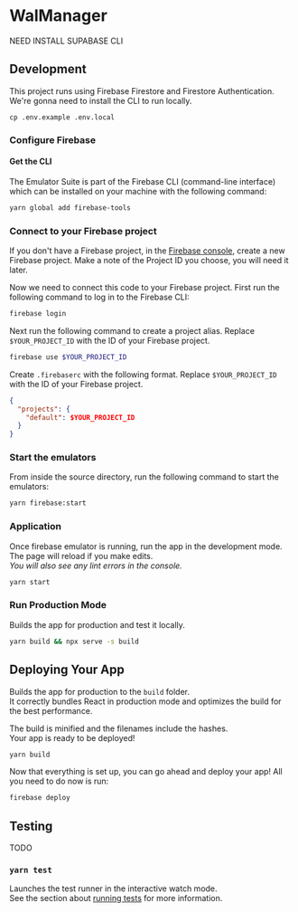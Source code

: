 # WalManager

NEED INSTALL SUPABASE CLI

## Development

This project runs using Firebase Firestore and Firestore Authentication. We're gonna need to install the CLI to run locally.

`cp .env.example .env.local`

### Configure Firebase

#### Get the CLI

The Emulator Suite is part of the Firebase CLI (command-line interface) which can be installed on your machine with the following command:

```bash
yarn global add firebase-tools
```

### Connect to your Firebase project

If you don't have a Firebase project, in the [Firebase console](https://console.firebase.google.com/), create a new Firebase project. Make a note of the Project ID you choose, you will need it later.

Now we need to connect this code to your Firebase project. First run the following command to log in to the Firebase CLI:

```bash
firebase login
```

Next run the following command to create a project alias. Replace `$YOUR_PROJECT_ID` with the ID of your Firebase project.

```bash
firebase use $YOUR_PROJECT_ID
```

Create `.firebaserc` with the following format. Replace `$YOUR_PROJECT_ID` with the ID of your Firebase project.

```json
{
  "projects": {
    "default": $YOUR_PROJECT_ID
  }
}
```

### Start the emulators

From inside the source directory, run the following command to start the emulators:

```bash
yarn firebase:start
```

### Application

Once firebase emulator is running, run the app in the development mode.
The page will reload if you make edits.\
_You will also see any lint errors in the console._

```bash
yarn start
```

### Run Production Mode

Builds the app for production and test it locally.

```bash
yarn build && npx serve -s build
```

## Deploying Your App

Builds the app for production to the `build` folder.\
It correctly bundles React in production mode and optimizes the build for the best performance.

The build is minified and the filenames include the hashes.\
Your app is ready to be deployed!

```bash
yarn build
```

Now that everything is set up, you can go ahead and deploy your app! All you need to do now is run:

```bash
firebase deploy
```

## Testing

TODO

### `yarn test`

Launches the test runner in the interactive watch mode.\
See the section about [running tests](https://facebook.github.io/create-react-app/docs/running-tests) for more information.
